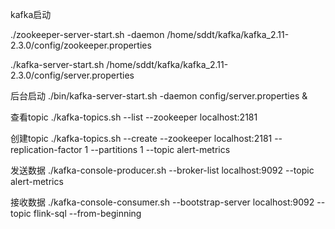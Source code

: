 
kafka启动

./zookeeper-server-start.sh -daemon /home/sddt/kafka/kafka_2.11-2.3.0/config/zookeeper.properties


./kafka-server-start.sh /home/sddt/kafka/kafka_2.11-2.3.0/config/server.properties

后台启动
./bin/kafka-server-start.sh -daemon config/server.properties &

查看topic
./kafka-topics.sh --list --zookeeper localhost:2181

创建topic
./kafka-topics.sh --create --zookeeper localhost:2181 --replication-factor 1 --partitions 1 --topic alert-metrics

发送数据
./kafka-console-producer.sh --broker-list localhost:9092 --topic alert-metrics

接收数据
 ./kafka-console-consumer.sh --bootstrap-server localhost:9092 --topic flink-sql --from-beginning